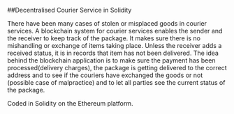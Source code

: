 ##Decentralised Courier Service in Solidity

There have been many cases of stolen or misplaced goods in courier services. A blockchain system for courier services enables the sender and the receiver to keep track of the package. It makes sure there is no mishandling or exchange of items taking place. Unless the receiver adds a received status, it is in records that item has not been delivered.
The idea behind the blockchain application is to make sure the payment has been processed(delivery charges), the package is getting delivered to the correct address and to see if the couriers have exchanged the goods or not (possible case of malpractice) and to let all parties see the current status of the package.

Coded in Solidity on the Ethereum platform.
